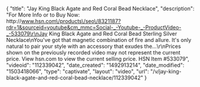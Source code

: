 {
    "title": "Jay King Black Agate and Red Coral Bead  Necklace",
    "description": "For More Info or to Buy Now: http:\/\/www.hsn.com\/products\/seo\/8321187?rdr=1&sourceid=youtube&cm_mmc=Social-_-Youtube-_-ProductVideo-_-533079\r\nJay King Black Agate and Red Coral Bead Sterling Silver Necklace\nYou've got that magnetic combination of fire and allure. It's only natural to pair your style with an accessory that exudes the...\r\nPrices shown on the previously recorded video may not represent the current price.  View hsn.com to view the current selling price. HSN Item #533079",
    "videoid": "112339042",
    "date_created": "1492913214",
    "date_modified": "1503418066",
    "type": "captivate",
    "layout": "video",
    "url": "\/v\/jay-king-black-agate-and-red-coral-bead-necklace\/112339042"
}
